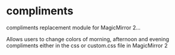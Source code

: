 # compliments
compliments replacement module for MagicMirror 2... 


Allows users to change colors of morning, afternoon and evening compliments either in the css or custom.css file in MagicMirror 2
